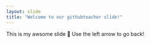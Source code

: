 ```yaml
---
layout: slide
title: "Welcome to our githubteacher slide!"
---
```

This is my awsome slide :tada:
Use the left arrow to go back!
